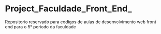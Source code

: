 # Project_Faculdade_Front_End_
Repositorio reservado para codigos de aulas de desenvolvimento web front end para o 5° periodo da faculdade
